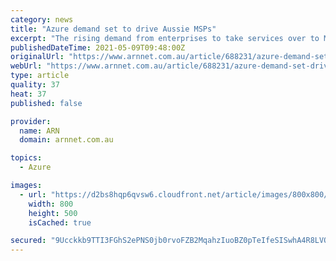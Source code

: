 ```yaml
---
category: news
title: "Azure demand set to drive Aussie MSPs"
excerpt: "The rising demand from enterprises to take services over to Microsoft Azure is giving local MSPs a leg up in the market, while major global players fight each other for market share."
publishedDateTime: 2021-05-09T09:48:00Z
originalUrl: "https://www.arnnet.com.au/article/688231/azure-demand-set-drive-aussie-msps/"
webUrl: "https://www.arnnet.com.au/article/688231/azure-demand-set-drive-aussie-msps/"
type: article
quality: 37
heat: 37
published: false

provider:
  name: ARN
  domain: arnnet.com.au

topics:
  - Azure

images:
  - url: "https://d2bs8hqp6qvsw6.cloudfront.net/article/images/800x800/dimg/microsoft_azure_dreamstime_2.jpg"
    width: 800
    height: 500
    isCached: true

secured: "9Ucckkb9TTI3FGhS2ePNS0jb0rvoFZB2MqahzIuoBZ0pTeIfeSISwhA4R8LVOGKPHIP9EAw48LgUQ4YvFI+kYaGGJvSHH25x7oQxZ7ZmpdRmb6zk+omnoDDgxxl0+XlzDVPPNPCndiL2SFI8f6QFFeb+MyntWgDprXbuPDU+TVN46C0a4Pk7RTWPqZpIgRY89j2uHmeMzZKbY1w9zPsEsM+I6e0T9ug4i0K46HhqrDNc6Uoy+Ap75k92r+Tpbp9RdFqnsiyUcNQaY9rfxyLU2F387guwA0YMIH6bPbrumIGxrIo5BCiGwMvShQu2VjZNNk3zwZMWSHilY6QtBrq3Ea7oelLuhLA37ju2ESl3Y7c=;T8gdkGHqq+5nb012izKDFw=="
---
```


